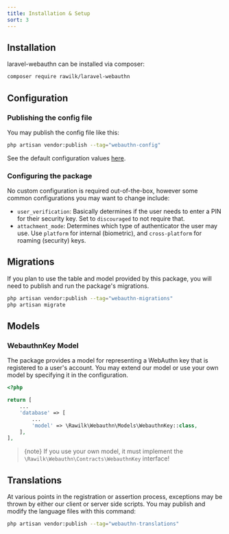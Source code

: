 ```yaml
---
title: Installation & Setup
sort: 3
---
```


## Installation

laravel-webauthn can be installed via composer:

```bash
composer require rawilk/laravel-webauthn
```

## Configuration

### Publishing the config file

You may publish the config file like this:

```bash
php artisan vendor:publish --tag="webauthn-config"
```

See the default configuration values [here](https://github.com/rawilk/laravel-webauthn/blob/main/config/webauthn.php).

### Configuring the package

No custom configuration is required out-of-the-box, however some common configurations you may want to change include:

- `user_verification`: Basically determines if the user needs to enter a PIN for their security key. Set to `discouraged` to not require that.
- `attachment_mode`: Determines which type of authenticator the user may use. Use `platform` for internal (biometric), and `cross-platform` for roaming (security) keys.

## Migrations

If you plan to use the table and model provided by this package, you will need to publish and run the package's migrations.

```bash
php artisan vendor:publish --tag="webauthn-migrations"
php artisan migrate
```

## Models

### WebauthnKey Model

The package provides a model for representing a WebAuthn key that is registered to a user's account. You may extend our model or use your own model by specifying it in the configuration.

```php
<?php

return [
    ...
    'database' => [
        ...
        'model' => \Rawilk\Webauthn\Models\WebauthnKey::class,    
    ],
],
```

> {note} If you use your own model, it must implement the `\Rawilk\Webauthn\Contracts\WebauthnKey` interface!

## Translations

At various points in the registration or assertion process, exceptions may be thrown by either our client or server side scripts. You may publish and modify the language files with this command:

```bash
php artisan vendor:publish --tag="webauthn-translations"
```
